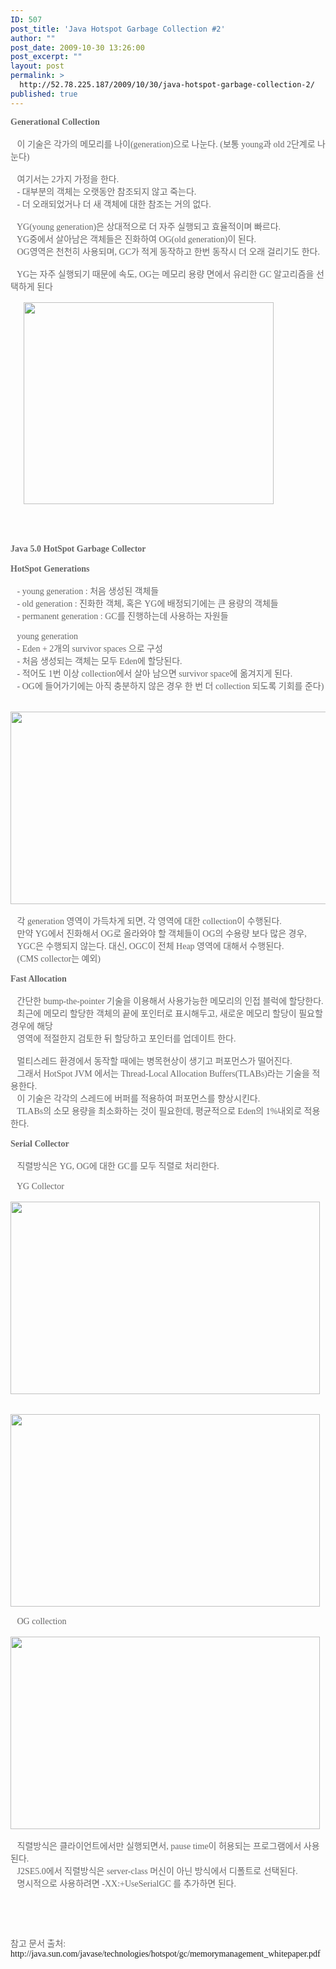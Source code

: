 ```yaml
---
ID: 507
post_title: 'Java Hotspot Garbage Collection #2'
author: ""
post_date: 2009-10-30 13:26:00
post_excerpt: ""
layout: post
permalink: >
  http://52.78.225.187/2009/10/30/java-hotspot-garbage-collection-2/
published: true
---
```

<span style="font-family: dotum; color: rgb(102, 102, 102); ">

<p style="list-style-type: none; list-style-position: initial; list-style-image: initial; margin-top: 0px; margin-right: 0px; margin-bottom: 0px; margin-left: 0px; padding-top: 0px; padding-right: 0px; padding-bottom: 0px; padding-left: 0px; "><strong>Generational Collection</strong></p>

<br />

<p style="list-style-type: none; list-style-position: initial; list-style-image: initial; margin-top: 0px; margin-right: 0px; margin-bottom: 0px; margin-left: 0px; padding-top: 0px; padding-right: 0px; padding-bottom: 0px; padding-left: 0px; ">&nbsp;&nbsp; 이 기술은 각가의 메모리를 나이(generation)으로 나눈다. (보통 young과 old 2단계로 나눈다)</p>

<p style="list-style-type: none; list-style-position: initial; list-style-image: initial; margin-top: 0px; margin-right: 0px; margin-bottom: 0px; margin-left: 0px; padding-top: 0px; padding-right: 0px; padding-bottom: 0px; padding-left: 0px; ">&nbsp; </p>

<p style="list-style-type: none; list-style-position: initial; list-style-image: initial; margin-top: 0px; margin-right: 0px; margin-bottom: 0px; margin-left: 0px; padding-top: 0px; padding-right: 0px; padding-bottom: 0px; padding-left: 0px; ">&nbsp;&nbsp; 여기서는 2가지 가정을 한다.</p>

<p style="list-style-type: none; list-style-position: initial; list-style-image: initial; margin-top: 0px; margin-right: 0px; margin-bottom: 0px; margin-left: 0px; padding-top: 0px; padding-right: 0px; padding-bottom: 0px; padding-left: 0px; ">&nbsp;&nbsp; - 대부분의 객체는 오랫동안 참조되지 않고 죽는다.</p>

<p style="list-style-type: none; list-style-position: initial; list-style-image: initial; margin-top: 0px; margin-right: 0px; margin-bottom: 0px; margin-left: 0px; padding-top: 0px; padding-right: 0px; padding-bottom: 0px; padding-left: 0px; ">&nbsp;&nbsp; - 더 오래되었거나 더 새 객체에 대한 참조는 거의 없다.</p>

<br>

<p style="list-style-type: none; list-style-position: initial; list-style-image: initial; margin-top: 0px; margin-right: 0px; margin-bottom: 0px; margin-left: 0px; padding-top: 0px; padding-right: 0px; padding-bottom: 0px; padding-left: 0px; ">&nbsp;&nbsp; YG(young generation)은 상대적으로 더 자주 실행되고 효율적이며 빠르다.</p>

<p style="list-style-type: none; list-style-position: initial; list-style-image: initial; margin-top: 0px; margin-right: 0px; margin-bottom: 0px; margin-left: 0px; padding-top: 0px; padding-right: 0px; padding-bottom: 0px; padding-left: 0px; ">&nbsp;&nbsp; YG중에서 살아남은 객체들은 진화하여 OG(old generation)이 된다.</p>

<p style="list-style-type: none; list-style-position: initial; list-style-image: initial; margin-top: 0px; margin-right: 0px; margin-bottom: 0px; margin-left: 0px; padding-top: 0px; padding-right: 0px; padding-bottom: 0px; padding-left: 0px; ">&nbsp;&nbsp; OG영역은 천천히 사용되며, GC가 적게 동작하고 한번 동작시 더 오래 걸리기도 한다.</p>

<br>

<p style="list-style-type: none; list-style-position: initial; list-style-image: initial; margin-top: 0px; margin-right: 0px; margin-bottom: 0px; margin-left: 0px; padding-top: 0px; padding-right: 0px; padding-bottom: 0px; padding-left: 0px; ">&nbsp;&nbsp; YG는 자주 실행되기 때문에 속도, OG는 메모리 용량 면에서 유리한 GC 알고리즘을 선택하게 된다</p>

<br>

<p style="list-style-type: none; list-style-position: initial; list-style-image: initial; margin-top: 0px; margin-right: 0px; margin-bottom: 0px; margin-left: 0px; padding-top: 0px; padding-right: 0px; padding-bottom: 0px; padding-left: 0px; ">&nbsp; &nbsp; &nbsp; <img src="http://blogfiles.naver.net/20090925_198/xegal_1253854138978BVqbk_png/k-20090925-439913_xegal.png" id="userImg423114" onload="settimeout(&quot;resizeimage(423114)&quot;,200)" =""="" onclick="popview(this.src)" name="cafeuserimg" style="border-top-style: none; border-right-style: none; border-bottom-style: none; border-left-style: none; border-width: initial; border-color: initial; width: 400px; height: 323px; "></p>

<br><br>

<p style="list-style-type: none; list-style-position: initial; list-style-image: initial; margin-top: 0px; margin-right: 0px; margin-bottom: 0px; margin-left: 0px; padding-top: 0px; padding-right: 0px; padding-bottom: 0px; padding-left: 0px; "><strong>Java 5.0 HotSpot Garbage Collector</strong></p>

<br>

<p style="list-style-type: none; list-style-position: initial; list-style-image: initial; margin-top: 0px; margin-right: 0px; margin-bottom: 0px; margin-left: 0px; padding-top: 0px; padding-right: 0px; padding-bottom: 0px; padding-left: 0px; "><strong>HotSpot Generations</strong></p>

<br />

<p style="list-style-type: none; list-style-position: initial; list-style-image: initial; margin-top: 0px; margin-right: 0px; margin-bottom: 0px; margin-left: 0px; padding-top: 0px; padding-right: 0px; padding-bottom: 0px; padding-left: 0px; ">&nbsp;&nbsp; - young generation : 처음 생성된 객체들</p>

<p style="list-style-type: none; list-style-position: initial; list-style-image: initial; margin-top: 0px; margin-right: 0px; margin-bottom: 0px; margin-left: 0px; padding-top: 0px; padding-right: 0px; padding-bottom: 0px; padding-left: 0px; ">&nbsp;&nbsp; - old generation : 진화한 객체, 혹은 YG에 배정되기에는 큰 용량의 객체들</p>

<p style="list-style-type: none; list-style-position: initial; list-style-image: initial; margin-top: 0px; margin-right: 0px; margin-bottom: 0px; margin-left: 0px; padding-top: 0px; padding-right: 0px; padding-bottom: 0px; padding-left: 0px; ">&nbsp;&nbsp; - permanent generation : GC를 진행하는데 사용하는 자원들</p>

<br>

<p style="list-style-type: none; list-style-position: initial; list-style-image: initial; margin-top: 0px; margin-right: 0px; margin-bottom: 0px; margin-left: 0px; padding-top: 0px; padding-right: 0px; padding-bottom: 0px; padding-left: 0px; ">&nbsp;&nbsp; young generation </p>

<p style="list-style-type: none; list-style-position: initial; list-style-image: initial; margin-top: 0px; margin-right: 0px; margin-bottom: 0px; margin-left: 0px; padding-top: 0px; padding-right: 0px; padding-bottom: 0px; padding-left: 0px; ">&nbsp;&nbsp; - Eden + 2개의 survivor spaces 으로 구성</p>

<p style="list-style-type: none; list-style-position: initial; list-style-image: initial; margin-top: 0px; margin-right: 0px; margin-bottom: 0px; margin-left: 0px; padding-top: 0px; padding-right: 0px; padding-bottom: 0px; padding-left: 0px; ">&nbsp;&nbsp; - 처음 생성되는 객체는 모두 Eden에 할당된다.</p>

<p style="list-style-type: none; list-style-position: initial; list-style-image: initial; margin-top: 0px; margin-right: 0px; margin-bottom: 0px; margin-left: 0px; padding-top: 0px; padding-right: 0px; padding-bottom: 0px; padding-left: 0px; ">&nbsp;&nbsp; - 적어도 1번 이상 collection에서 살아 남으면 survivor space에 옮겨지게 된다.</p>

<p style="list-style-type: none; list-style-position: initial; list-style-image: initial; margin-top: 0px; margin-right: 0px; margin-bottom: 0px; margin-left: 0px; padding-top: 0px; padding-right: 0px; padding-bottom: 0px; padding-left: 0px; ">&nbsp;&nbsp; - OG에 들어가기에는 아직 충분하지 않은 경우 한 번 더 collection 되도록 기회를 준다)</p>

<br>

<p style="list-style-type: none; list-style-position: initial; list-style-image: initial; margin-top: 0px; margin-right: 0px; margin-bottom: 0px; margin-left: 0px; padding-top: 0px; padding-right: 0px; padding-bottom: 0px; padding-left: 0px; ">&nbsp; &nbsp; &nbsp; <img src="http://blogfiles.naver.net/20090925_122/xegal_12538553079301us4k_png/k-20090925-508988_xegal.png" id="userImg1758461" onload="settimeout(&quot;resizeimage(1758461)&quot;,200)" =""="" onclick="popview(this.src)" name="cafeuserimg" style="border-top-style: none; border-right-style: none; border-bottom-style: none; border-left-style: none; border-width: initial; border-color: initial; width: 533px; height: 308px; "></p>

<br>

<p style="list-style-type: none; list-style-position: initial; list-style-image: initial; margin-top: 0px; margin-right: 0px; margin-bottom: 0px; margin-left: 0px; padding-top: 0px; padding-right: 0px; padding-bottom: 0px; padding-left: 0px; ">&nbsp;&nbsp; 각 generation 영역이 가득차게 되면, 각 영역에 대한 collection이 수행된다.</p>

<p style="list-style-type: none; list-style-position: initial; list-style-image: initial; margin-top: 0px; margin-right: 0px; margin-bottom: 0px; margin-left: 0px; padding-top: 0px; padding-right: 0px; padding-bottom: 0px; padding-left: 0px; ">&nbsp;&nbsp; 만약 YG에서 진화해서 OG로 올라와야 할 객체들이 OG의 수용량 보다 많은 경우,</p>

<p style="list-style-type: none; list-style-position: initial; list-style-image: initial; margin-top: 0px; margin-right: 0px; margin-bottom: 0px; margin-left: 0px; padding-top: 0px; padding-right: 0px; padding-bottom: 0px; padding-left: 0px; ">&nbsp; &nbsp;YGC은 수행되지 않는다. 대신, OGC이 전체 Heap 영역에 대해서 수행된다.</p>

<p style="list-style-type: none; list-style-position: initial; list-style-image: initial; margin-top: 0px; margin-right: 0px; margin-bottom: 0px; margin-left: 0px; padding-top: 0px; padding-right: 0px; padding-bottom: 0px; padding-left: 0px; ">&nbsp;&nbsp; (CMS collector는 예외)</p>

<br>

<p style="list-style-type: none; list-style-position: initial; list-style-image: initial; margin-top: 0px; margin-right: 0px; margin-bottom: 0px; margin-left: 0px; padding-top: 0px; padding-right: 0px; padding-bottom: 0px; padding-left: 0px; "><strong>Fast Allocation</strong></p>

<br />

<p style="list-style-type: none; list-style-position: initial; list-style-image: initial; margin-top: 0px; margin-right: 0px; margin-bottom: 0px; margin-left: 0px; padding-top: 0px; padding-right: 0px; padding-bottom: 0px; padding-left: 0px; ">&nbsp;&nbsp; 간단한 bump-the-pointer 기술을 이용해서 사용가능한 메모리의 인접 블럭에 할당한다.</p>

<p style="list-style-type: none; list-style-position: initial; list-style-image: initial; margin-top: 0px; margin-right: 0px; margin-bottom: 0px; margin-left: 0px; padding-top: 0px; padding-right: 0px; padding-bottom: 0px; padding-left: 0px; ">&nbsp;&nbsp; 최근에 메모리 할당한 객체의 끝에 포인터로 표시해두고, 새로운 메모리 할당이 필요할 경우에 해당</p>

<p style="list-style-type: none; list-style-position: initial; list-style-image: initial; margin-top: 0px; margin-right: 0px; margin-bottom: 0px; margin-left: 0px; padding-top: 0px; padding-right: 0px; padding-bottom: 0px; padding-left: 0px; ">&nbsp; &nbsp;영역에 적절한지 검토한 뒤 할당하고 포인터를 업데이트 한다.</p>

<p style="list-style-type: none; list-style-position: initial; list-style-image: initial; margin-top: 0px; margin-right: 0px; margin-bottom: 0px; margin-left: 0px; padding-top: 0px; padding-right: 0px; padding-bottom: 0px; padding-left: 0px; ">&nbsp; </p>

<p style="list-style-type: none; list-style-position: initial; list-style-image: initial; margin-top: 0px; margin-right: 0px; margin-bottom: 0px; margin-left: 0px; padding-top: 0px; padding-right: 0px; padding-bottom: 0px; padding-left: 0px; ">&nbsp;&nbsp; 멀티스레드 환경에서 동작할 때에는 병목현상이 생기고 퍼포먼스가 떨어진다.</p>

<p style="list-style-type: none; list-style-position: initial; list-style-image: initial; margin-top: 0px; margin-right: 0px; margin-bottom: 0px; margin-left: 0px; padding-top: 0px; padding-right: 0px; padding-bottom: 0px; padding-left: 0px; ">&nbsp;&nbsp; 그래서 HotSpot JVM 에서는 Thread-Local Allocation Buffers(TLABs)라는 기술을 적용한다.</p>

<p style="list-style-type: none; list-style-position: initial; list-style-image: initial; margin-top: 0px; margin-right: 0px; margin-bottom: 0px; margin-left: 0px; padding-top: 0px; padding-right: 0px; padding-bottom: 0px; padding-left: 0px; ">&nbsp; &nbsp;이 기술은 각각의 스레드에 버퍼를 적용하여 퍼포먼스를 향상시킨다. </p>

<p style="list-style-type: none; list-style-position: initial; list-style-image: initial; margin-top: 0px; margin-right: 0px; margin-bottom: 0px; margin-left: 0px; padding-top: 0px; padding-right: 0px; padding-bottom: 0px; padding-left: 0px; ">&nbsp;&nbsp; TLABs의 소모 용량을 최소화하는 것이 필요한데, 평균적으로 Eden의 1%내외로 적용한다.</p>

<br>

<p style="list-style-type: none; list-style-position: initial; list-style-image: initial; margin-top: 0px; margin-right: 0px; margin-bottom: 0px; margin-left: 0px; padding-top: 0px; padding-right: 0px; padding-bottom: 0px; padding-left: 0px; "><strong>Serial Collector</strong></p>

<br />

<p style="list-style-type: none; list-style-position: initial; list-style-image: initial; margin-top: 0px; margin-right: 0px; margin-bottom: 0px; margin-left: 0px; padding-top: 0px; padding-right: 0px; padding-bottom: 0px; padding-left: 0px; ">&nbsp;&nbsp; 직렬방식은 YG, OG에 대한 GC를 모두 직렬로 처리한다.</p>

<br>

<p style="list-style-type: none; list-style-position: initial; list-style-image: initial; margin-top: 0px; margin-right: 0px; margin-bottom: 0px; margin-left: 0px; padding-top: 0px; padding-right: 0px; padding-bottom: 0px; padding-left: 0px; ">&nbsp;&nbsp; YG Collector</p>

<p style="list-style-type: none; list-style-position: initial; list-style-image: initial; margin-top: 0px; margin-right: 0px; margin-bottom: 0px; margin-left: 0px; padding-top: 0px; padding-right: 0px; padding-bottom: 0px; padding-left: 0px; ">&nbsp; &nbsp; &nbsp; &nbsp;<img src="http://blogfiles.naver.net/20090925_128/xegal_12538578454700Ropz_png/k-20090925-532248_xegal.png" id="userImg6640574" onload="settimeout(&quot;resizeimage(6640574)&quot;,200)" =""="" onclick="popview(this.src)" name="cafeuserimg" style="border-top-style: none; border-right-style: none; border-bottom-style: none; border-left-style: none; border-width: initial; border-color: initial; width: 495px; height: 308px; "></p>

<br>

<p style="list-style-type: none; list-style-position: initial; list-style-image: initial; margin-top: 0px; margin-right: 0px; margin-bottom: 0px; margin-left: 0px; padding-top: 0px; padding-right: 0px; padding-bottom: 0px; padding-left: 0px; ">&nbsp; &nbsp; &nbsp; <img src="http://blogfiles.naver.net/20090925_78/xegal_1253857910232sNdQw_png/k-20090925-532310_xegal.png" id="userImg2321695" onload="settimeout(&quot;resizeimage(2321695)&quot;,200)" =""="" onclick="popview(this.src)" name="cafeuserimg" style="border-top-style: none; border-right-style: none; border-bottom-style: none; border-left-style: none; border-width: initial; border-color: initial; width: 495px; height: 308px; "></p>

<br>

<p style="list-style-type: none; list-style-position: initial; list-style-image: initial; margin-top: 0px; margin-right: 0px; margin-bottom: 0px; margin-left: 0px; padding-top: 0px; padding-right: 0px; padding-bottom: 0px; padding-left: 0px; ">&nbsp;&nbsp; OG collection</p>

<p style="list-style-type: none; list-style-position: initial; list-style-image: initial; margin-top: 0px; margin-right: 0px; margin-bottom: 0px; margin-left: 0px; padding-top: 0px; padding-right: 0px; padding-bottom: 0px; padding-left: 0px; ">&nbsp; &nbsp; &nbsp; &nbsp;<img src="http://blogfiles.naver.net/20090925_230/xegal_1253858050033lfVNa_png/k-20090925-532491_xegal.png" id="userImg9081143" onload="settimeout(&quot;resizeimage(9081143)&quot;,200)" =""="" onclick="popview(this.src)" name="cafeuserimg" style="border-top-style: none; border-right-style: none; border-bottom-style: none; border-left-style: none; border-width: initial; border-color: initial; width: 495px; height: 308px; "></p>

<br>

<p style="list-style-type: none; list-style-position: initial; list-style-image: initial; margin-top: 0px; margin-right: 0px; margin-bottom: 0px; margin-left: 0px; padding-top: 0px; padding-right: 0px; padding-bottom: 0px; padding-left: 0px; ">&nbsp;&nbsp; 직렬방식은 클라이언트에서만 실행되면서, pause time이 허용되는 프로그램에서 사용된다.</p>

<p style="list-style-type: none; list-style-position: initial; list-style-image: initial; margin-top: 0px; margin-right: 0px; margin-bottom: 0px; margin-left: 0px; padding-top: 0px; padding-right: 0px; padding-bottom: 0px; padding-left: 0px; ">&nbsp;&nbsp; J2SE5.0에서 직렬방식은 server-class 머신이 아닌 방식에서 디폴트로 선택된다.</p>

<p style="list-style-type: none; list-style-position: initial; list-style-image: initial; margin-top: 0px; margin-right: 0px; margin-bottom: 0px; margin-left: 0px; padding-top: 0px; padding-right: 0px; padding-bottom: 0px; padding-left: 0px; ">&nbsp;&nbsp; 명시적으로 사용하려면 -XX:+UseSerialGC 를 추가하면 된다.</p>

<br><br><br>

<p style="list-style-type: none; list-style-position: initial; list-style-image: initial; margin-top: 0px; margin-right: 0px; margin-bottom: 0px; margin-left: 0px; padding-top: 0px; padding-right: 0px; padding-bottom: 0px; padding-left: 0px; ">참고 문서 출처:</p>

<p style="list-style-type: none; list-style-position: initial; list-style-image: initial; margin-top: 0px; margin-right: 0px; margin-bottom: 0px; margin-left: 0px; padding-top: 0px; padding-right: 0px; padding-bottom: 0px; padding-left: 0px; "><a target="_blank" href="http://java.sun.com/javase/technologies/hotspot/gc/memorymanagement_whitepaper.pdf" style="text-decoration: none; ">http://java.sun.com/javase/technologies/hotspot/gc/memorymanagement_whitepaper.pdf</a></p>

</span>